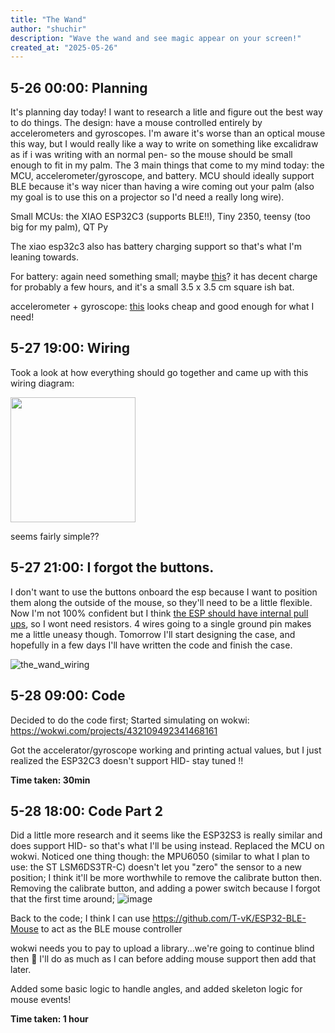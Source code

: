 ```yaml
---
title: "The Wand"
author: "shuchir"
description: "Wave the wand and see magic appear on your screen!"
created_at: "2025-05-26"
---
```


## 5-26 00:00: Planning
It's planning day today! I want to research a litle and figure out the best way to do things. The design: have a mouse controlled entirely by accelerometers and gyroscopes. I'm aware it's worse than an optical mouse this way, but I would really like a way to write on something like excalidraw as if i was writing with an normal pen- so the mouse should be small enough to fit in my palm. 
The 3 main things that come to my mind today: the MCU, accelerometer/gyroscope, and battery. MCU should ideally support BLE because it's way nicer than having a wire coming out your palm (also my goal is to use this on a projector so I'd need a really long wire). 

Small MCUs: the XIAO ESP32C3 (supports BLE!!), Tiny 2350, teensy (too big for my palm), QT Py

The xiao esp32c3 also has battery charging support so that's what I'm leaning towards.

For battery: again need something small; maybe [this](https://www.adafruit.com/product/1578)? it has decent charge for probably a few hours, and it's a small 3.5 x 3.5 cm square ish bat.

accelerometer + gyroscope: [this](https://www.adafruit.com/product/4503) looks cheap and good enough for what I need!

## 5-27 19:00: Wiring
Took a look at how everything should go together and came up with this wiring diagram:

<img src="https://github.com/user-attachments/assets/4648ec2f-9944-428a-95e8-c025d3546ca0" height="200">

seems fairly simple??

## 5-27 21:00: I forgot the buttons.
I don't want to use the buttons onboard the esp because I want to position them along the outside of the mouse, so they'll need to be a little flexible. Now I'm not 100% confident but I think [the ESP should have internal pull ups](https://www.espressif.com/sites/default/files/documentation/esp32-c3_datasheet_en.pdf), so I wont need resistors. 4 wires going to a single ground pin makes me a little uneasy though. Tomorrow I'll start designing the case, and hopefully in a few days I'll have written the code and finish the case.

![the_wand_wiring](https://github.com/user-attachments/assets/8c27124e-c10e-4aa7-a27c-d65dd706ca22)

## 5-28 09:00: Code
Decided to do the code first; Started simulating on wokwi: https://wokwi.com/projects/432109492341468161

Got the accelerator/gyroscope working and printing actual values, but I just realized the ESP32C3 doesn't support HID- stay tuned !!

**Time taken: 30min**

## 5-28 18:00: Code Part 2
Did a little more research and it seems like the ESP32S3 is really similar and does support HID- so that's what I'll be using instead. Replaced the MCU on wokwi. Noticed one thing though: the MPU6050 (similar to what I plan to use: the ST LSM6DS3TR-C) doesn't let you "zero" the sensor to a new position; I think it'll be more worthwhile to remove the calibrate button then. Removing the calibrate button, and adding a power switch because I forgot that the first time around;
![image](https://github.com/user-attachments/assets/e6ebb205-4455-4358-8faf-32a9c5a41aeb)

Back to the code; I think I can use https://github.com/T-vK/ESP32-BLE-Mouse to act as the BLE mouse controller

wokwi needs you to pay to upload a library...we're going to continue blind then 🤩
I'll do as much as I can before adding mouse support then add that later.

Added some basic logic to handle angles, and added skeleton logic for mouse events!

**Time taken: 1 hour**
